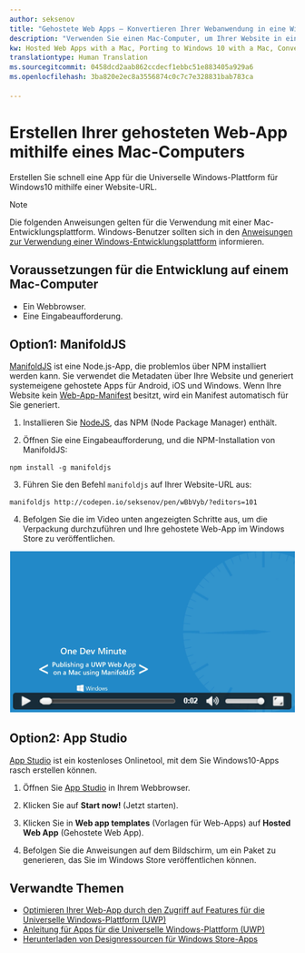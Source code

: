 ```yaml
---
author: seksenov
title: "Gehostete Web Apps – Konvertieren Ihrer Webanwendung in eine Windows-App mithilfe eines Mac-Computers"
description: "Verwenden Sie einen Mac-Computer, um Ihrer Website in eine App für die Universelle Windows-Plattform (UWP) für Windows10 zu konvertieren."
kw: Hosted Web Apps with a Mac, Porting to Windows 10 with a Mac, Convert website to Windows with Mac, Packaging web application with ManfoldJS for Windows Store, Add website to Windows Store with App Studio
translationtype: Human Translation
ms.sourcegitcommit: 0458dcd2aab862ccdecf1ebbc51e883405a929a6
ms.openlocfilehash: 3ba820e2ec8a3556874c0c7c7e328831bab783ca

---
```


# Erstellen Ihrer gehosteten Web-App mithilfe eines Mac-Computers

Erstellen Sie schnell eine App für die Universelle Windows-Plattform für Windows10 mithilfe einer Website-URL. 

> [!NOTE]
> Die folgenden Anweisungen gelten für die Verwendung mit einer Mac-Entwicklungsplattform. Windows-Benutzer sollten sich in den [Anweisungen zur Verwendung einer Windows-Entwicklungsplattform](/hwa-create-windows.md) informieren.

## Voraussetzungen für die Entwicklung auf einem Mac-Computer

- Ein Webbrowser.
- Eine Eingabeaufforderung.

## Option1: ManifoldJS

[ManifoldJS](http://manifoldjs.com/) ist eine Node.js-App, die problemlos über NPM installiert werden kann. Sie verwendet die Metadaten über Ihre Website und generiert systemeigene gehostete Apps für Android, iOS und Windows. Wenn Ihre Website kein [Web-App-Manifest](https://www.w3.org/TR/appmanifest/) besitzt, wird ein Manifest automatisch für Sie generiert.

1. Installieren Sie [NodeJS](https://nodejs.org/), das NPM (Node Package Manager) enthält. <br>

2. Öffnen Sie eine Eingabeaufforderung, und die NPM-Installation von ManifoldJS:
```
npm install -g manifoldjs
```

3. Führen Sie den Befehl `manifoldjs` auf Ihrer Website-URL aus:
```
manifoldjs http://codepen.io/seksenov/pen/wBbVyb/?editors=101
```

4. Befolgen Sie die im Video unten angezeigten Schritte aus, um die Verpackung durchzuführen und Ihre gehostete Web-App im Windows Store zu veröffentlichen.

[![Veröffentlichen einer UWP-Web-App auf einem Mac-Computer mit ManifoldJS](images/hwa-to-uwp/mac_manifoldjs_video.png)](https://sec.ch9.ms/ch9/0a67/9b06e5c7-d7aa-478d-b30d-f99e145a0a67/ManifoldJS_high.mp4 "Veröffentlichen einer UWP-Web-App auf einem Mac-Computer mit ManifoldJS")

## Option2: App Studio

[App Studio](http://appstudio.windows.com/) ist ein kostenloses Onlinetool, mit dem Sie Windows10-Apps rasch erstellen können.

1. Öffnen Sie [App Studio](http://appstudio.windows.com/) in Ihrem Webbrowser.

2. Klicken Sie auf **Start now!** (Jetzt starten).

3. Klicken Sie in **Web app templates** (Vorlagen für Web-Apps) auf **Hosted Web App** (Gehostete Web App).

4. Befolgen Sie die Anweisungen auf dem Bildschirm, um ein Paket zu generieren, das Sie im Windows Store veröffentlichen können.

## Verwandte Themen

- [Optimieren Ihrer Web-App durch den Zugriff auf Features für die Universelle Windows-Plattform (UWP)](/hwa-access-features.md)
- [Anleitung für Apps für die Universelle Windows-Plattform (UWP)](http://go.microsoft.com/fwlink/p/?LinkID=397871)
- [Herunterladen von Designressourcen für Windows Store-Apps](https://msdn.microsoft.com/library/windows/apps/xaml/bg125377.aspx)



<!--HONumber=Aug16_HO3-->


